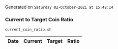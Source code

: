 Generated on `Saturday 02-October-2021 at 15:48:14`

### Current to Target Coin Ratio
`current_coin_ratio.sh`

Date|Current|Target|Ratio
---|---|---|---

